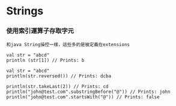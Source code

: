 # Strings
### 使用索引運算子存取字元
~~~
和java String操控一樣，這些多的是被定義在extensions
~~~
	val str = "abcd" 
	println (str[1]) // Prints: b

	val str = "abcd" 
	println(str.reversed()) // Prints: dcba 
	
	println(str.takeLast(2)) // Prints: cd
	println("john@test.com".substringBefore("@")) // Prints: john
	println("john@test.com".startsWith("@")) // Prints: false
